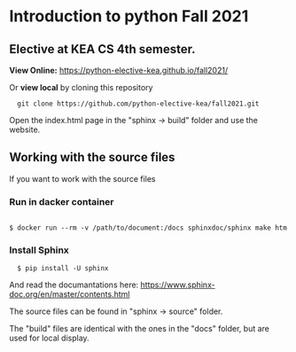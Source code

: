 # Introduction to python Fall 2021

## Elective at KEA CS 4th semester.

**View Online:** https://python-elective-kea.github.io/fall2021/

Or **view local** by cloning this repository

````
  git clone https://github.com/python-elective-kea/fall2021.git

````
Open the index.html page in the "sphinx -> build" folder and use the website.


## Working with the source files

If you want to work with the source files

### Run in dacker container

````

$ docker run --rm -v /path/to/document:/docs sphinxdoc/sphinx make htm

````

### Install Sphinx

````
  $ pip install -U sphinx

````

And read the documantations here: https://www.sphinx-doc.org/en/master/contents.html  

The source files can be found in "sphinx -> source" folder.

The "build" files are identical with the ones in the "docs" folder, but are used for local display.


